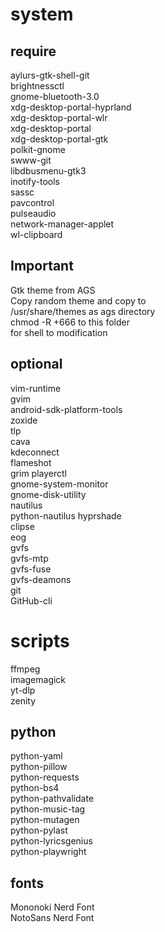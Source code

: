 # system  
## require  
aylurs-gtk-shell-git  
brightnessctl  
gnome-bluetooth-3.0  
xdg-desktop-portal-hyprland  
xdg-desktop-portal-wlr  
xdg-desktop-portal  
xdg-desktop-portal-gtk  
polkit-gnome  
swww-git  
libdbusmenu-gtk3  
inotify-tools  
sassc  
pavcontrol  
pulseaudio  
network-manager-applet  
wl-clipboard  
## Important  
Gtk theme from AGS  
Copy random theme and copy to  
/usr/share/themes as ags directory  
chmod -R +666 to this folder  
for shell to modification   

## optional  
  
vim-runtime  
gvim  
android-sdk-platform-tools  
zoxide  
tlp  
cava  
kdeconnect  
flameshot  
grim
playerctl  
gnome-system-monitor  
gnome-disk-utility  
nautilus  
python-nautilus
hyprshade  
clipse  
eog  
gvfs  
gvfs-mtp  
gvfs-fuse  
gvfs-deamons  
git  
GitHub-cli  

# scripts  
ffmpeg  
imagemagick  
yt-dlp  
zenity  

## python  
python-yaml  
python-pillow  
python-requests  
python-bs4  
python-pathvalidate  
python-music-tag  
python-mutagen  
python-pylast  
python-lyricsgenius  
python-playwright

## fonts  
Mononoki Nerd Font  
NotoSans Nerd Font  
